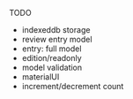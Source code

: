 TODO

* indexeddb storage
* review entry model
* entry: full model
* edition/readonly
* model validation
* materialUI
* increment/decrement count
